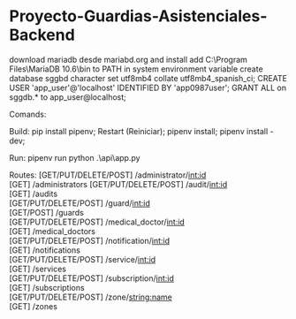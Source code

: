 # Proyecto-Guardias-Asistenciales-Backend

download mariadb desde mariabd.org and install
add C:\Program Files\MariaDB 10.6\bin to PATH in system environment variable 
create database sggbd character set utf8mb4 collate utf8mb4_spanish_ci;
CREATE USER 'app_user'@'localhost' IDENTIFIED BY 'app0987user';
GRANT ALL on sggdb.* to app_user@localhost;

Comands:

Build:
pip install pipenv;
Restart (Reiniciar);
pipenv install;
pipenv install -dev;

Run:
 pipenv run python .\api\app.py

Routes:
[GET/PUT/DELETE/POST]  /administrator/<int:id>  
[GET]  /administrators 
[GET/PUT/DELETE/POST] /audit/<int:id>  
[GET]  /audits     
[GET/PUT/DELETE/POST]   /guard/<int:id>  
[GET/POST] /guards  
[GET/PUT/DELETE/POST]   /medical_doctor/<int:id>  
[GET]   /medical_doctors  
[GET/PUT/DELETE/POST]   /notification/<int:id>  
[GET]  /notifications  
[GET/PUT/DELETE/POST]   /service/<int:id>  
[GET]   /services  
[GET/PUT/DELETE/POST]   /subscription/<int:id>  
[GET]  /subscriptions  
[GET/PUT/DELETE/POST]   /zone/<string:name>  
[GET]   /zones  